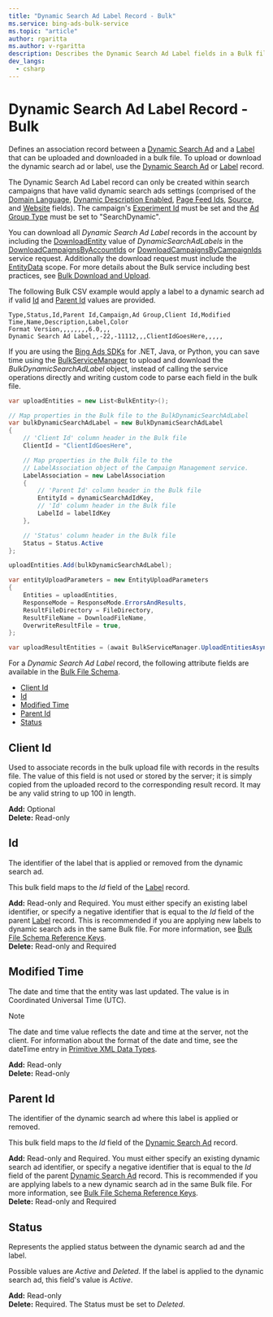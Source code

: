 ```yaml
---
title: "Dynamic Search Ad Label Record - Bulk"
ms.service: bing-ads-bulk-service
ms.topic: "article"
author: rgaritta
ms.author: v-rgaritta
description: Describes the Dynamic Search Ad Label fields in a Bulk file.
dev_langs:
  - csharp
---
```

# Dynamic Search Ad Label Record - Bulk
Defines an association record between a [Dynamic Search Ad](dynamic-search-ad.md) and a [Label](label.md) that can be uploaded and downloaded in a bulk file. To upload or download the dynamic search ad or label, use the [Dynamic Search Ad](dynamic-search-ad.md) or [Label](label.md) record.

The Dynamic Search Ad Label record can only be created within search campaigns that have valid dynamic search ads settings (comprised of the [Domain Language](campaign.md#domainlanguage), [Dynamic Description Enabled](campaign.md#dynamicdescriptionenabled), [Page Feed Ids](campaign.md#pagefeedids), [Source](campaign.md#source), and [Website](campaign.md#website) fields). The campaign's [Experiment Id](campaign.md#experimentid) must be set and the [Ad Group Type](ad-group.md#adgrouptype) must be set to "SearchDynamic".  

You can download all *Dynamic Search Ad Label* records in the account by including the [DownloadEntity](downloadentity.md) value of *DynamicSearchAdLabels* in the [DownloadCampaignsByAccountIds](downloadcampaignsbyaccountids.md) or [DownloadCampaignsByCampaignIds](downloadcampaignsbycampaignids.md) service request. Additionally the download request must include the [EntityData](datascope.md#entitydata) scope. For more details about the Bulk service including best practices, see [Bulk Download and Upload](../guides/bulk-download-upload.md).

The following Bulk CSV example would apply a label to a dynamic search ad if valid [Id](#id) and [Parent Id](#parentid) values are provided. 

```csv
Type,Status,Id,Parent Id,Campaign,Ad Group,Client Id,Modified Time,Name,Description,Label,Color
Format Version,,,,,,,,6.0,,,
Dynamic Search Ad Label,,-22,-11112,,,ClientIdGoesHere,,,,,
```

If you are using the [Bing Ads SDKs](../guides/client-libraries.md) for .NET, Java, or Python, you can save time using the [BulkServiceManager](../guides/sdk-bulk-service-manager.md) to upload and download the *BulkDynamicSearchAdLabel* object, instead of calling the service operations directly and writing custom code to parse each field in the bulk file. 

```csharp
var uploadEntities = new List<BulkEntity>();

// Map properties in the Bulk file to the BulkDynamicSearchAdLabel
var bulkDynamicSearchAdLabel = new BulkDynamicSearchAdLabel
{
    // 'Client Id' column header in the Bulk file
    ClientId = "ClientIdGoesHere",

    // Map properties in the Bulk file to the 
    // LabelAssociation object of the Campaign Management service.
    LabelAssociation = new LabelAssociation
    {
        // 'Parent Id' column header in the Bulk file
        EntityId = dynamicSearchAdIdKey,
        // 'Id' column header in the Bulk file
        LabelId = labelIdKey
    },

    // 'Status' column header in the Bulk file
    Status = Status.Active
};

uploadEntities.Add(bulkDynamicSearchAdLabel);

var entityUploadParameters = new EntityUploadParameters
{
    Entities = uploadEntities,
    ResponseMode = ResponseMode.ErrorsAndResults,
    ResultFileDirectory = FileDirectory,
    ResultFileName = DownloadFileName,
    OverwriteResultFile = true,
};

var uploadResultEntities = (await BulkServiceManager.UploadEntitiesAsync(entityUploadParameters)).ToList();
```

For a *Dynamic Search Ad Label* record, the following attribute fields are available in the [Bulk File Schema](bulk-file-schema.md). 

- [Client Id](#clientid)
- [Id](#id)
- [Modified Time](#modifiedtime)
- [Parent Id](#parentid)
- [Status](#status)

## <a name="clientid"></a>Client Id
Used to associate records in the bulk upload file with records in the results file. The value of this field is not used or stored by the server; it is simply copied from the uploaded record to the corresponding result record. It may be any valid string to up 100 in length.

**Add:** Optional  
**Delete:** Read-only  

## <a name="id"></a>Id
The identifier of the label that is applied or removed from the dynamic search ad.

This bulk field maps to the *Id* field of the [Label](label.md) record. 

**Add:** Read-only and Required. You must either specify an existing label identifier, or specify a negative identifier that is equal to the *Id* field of the parent [Label](label.md) record. This is recommended if you are applying new labels to dynamic search ads in the same Bulk file. For more information, see [Bulk File Schema Reference Keys](../bulk-service/bulk-file-schema.md#referencekeys).  
**Delete:** Read-only and Required  

## <a name="modifiedtime"></a>Modified Time
The date and time that the entity was last updated. The value is in Coordinated Universal Time (UTC).

> [!NOTE]
> The date and time value reflects the date and time at the server, not the client. For information about the format of the date and time, see the dateTime entry in [Primitive XML Data Types](https://go.microsoft.com/fwlink/?linkid=859198).

**Add:** Read-only  
**Delete:** Read-only  

## <a name="parentid"></a>Parent Id
The identifier of the dynamic search ad where this label is applied or removed.
	
This bulk field maps to the *Id* field of the [Dynamic Search Ad](dynamic-search-ad.md) record. 

**Add:** Read-only and Required. You must either specify an existing dynamic search ad identifier, or specify a negative identifier that is equal to the *Id* field of the parent [Dynamic Search Ad](dynamic-search-ad.md) record. This is recommended if you are applying labels to a new dynamic search ad in the same Bulk file. For more information, see [Bulk File Schema Reference Keys](../bulk-service/bulk-file-schema.md#referencekeys).  
**Delete:** Read-only and Required  

## <a name="status"></a>Status
Represents the applied status between the dynamic search ad and the label. 

Possible values are *Active* and *Deleted*. If the label is applied to the dynamic search ad, this field's value is *Active*.

**Add:** Read-only  
**Delete:** Required. The Status must be set to *Deleted*. 
